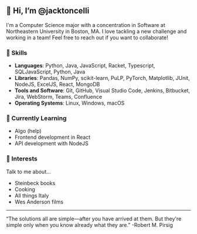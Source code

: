 ## 👋 Hi, I’m @jacktoncelli

I'm a Computer Science major with a concentration in Software at Northeastern University in Boston, MA. I love tackling a new challenge and working in a team! Feel free to reach out if you want to collaborate!

### 🚀 Skills
- **Languages**: Python, Java, JavaScript, Racket, Typescript, SQLJavaScript, Python, Java
- **Libraries**: Pandas, NumPy, scikit-learn, PuLP, PyTorch, Matplotlib, JUnit, NodeJS, ExcelJS, React, MongoDB 
- **Tools and Software**: Git, GitHub, Visual Studio Code, Jenkins, Bitbucket, Jira, WebStorm, Teams, Confluence
- **Operating Systems**: Linux, Windows, macOS

### 🌱 Currently Learning
- Algo (help)
- Frontend development in React
- API development with NodeJS

### 🎯 Interests
Talk to me about...
- Steinbeck books
- Cooking
- All things Italy
- Wes Anderson films
<hr>

“The solutions all are simple—after you have arrived at them. But they're simple only when you know already what they are.” -Robert M. Pirsig

<!---
jtoncelli/jtoncelli is a ✨ special ✨ repository because its `README.md` (this file) appears on your GitHub profile.
You can click the Preview link to take a look at your changes.
--->
